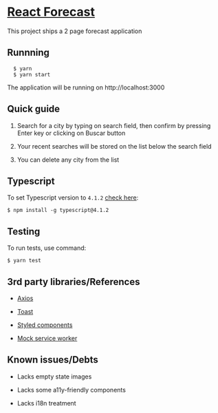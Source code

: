 # [React Forecast](https://forecast-gilt.vercel.app/)

This project ships a 2 page forecast application

## Runnning

```
  $ yarn
  $ yarn start
```

The application will be running on http://localhost:3000

## Quick guide

1. Search for a city by typing on search field, then confirm by pressing Enter key or clicking on Buscar button

2. Your recent searches will be stored on the list below the search field

3. You can delete any city from the list

## Typescript

To set Typescript version to `4.1.2` [check here](https://code.visualstudio.com/docs/typescript/typescript-compiling#_using-newer-typescript-versions):

```
$ npm install -g typescript@4.1.2
```

## Testing

To run tests, use command:

```
$ yarn test
```

## 3rd party libraries/References

- [Axios](https://github.com/axios/axios)

- [Toast](https://github.com/timolins/react-hot-toast)

- [Styled components](https://styled-components.com/)

- [Mock service worker](https://github.com/mswjs/msw)

## Known issues/Debts

- Lacks empty state images

- Lacks some a11y-friendly components

- Lacks i18n treatment

